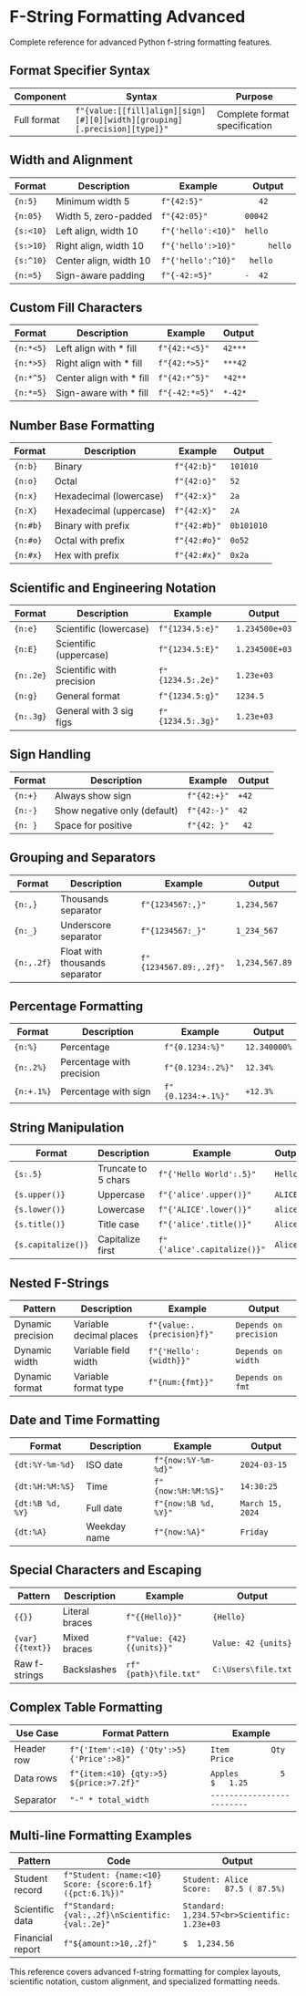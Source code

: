 # F-String Formatting Advanced

Complete reference for advanced Python f-string formatting features.

## Format Specifier Syntax

| Component   | Syntax                                                                    | Purpose                       |
|-------------|---------------------------------------------------------------------------|-------------------------------|
| Full format | `f"{value:[[fill]align][sign][#][0][width][grouping][.precision][type]}"` | Complete format specification |

## Width and Alignment

| Format    | Description            | Example            | Output       |
|-----------|------------------------|--------------------|--------------|
| `{n:5}`   | Minimum width 5        | `f"{42:5}"`        | `   42`      |
| `{n:05}`  | Width 5, zero-padded   | `f"{42:05}"`       | `00042`      |
| `{s:<10}` | Left align, width 10   | `f"{'hello':<10}"` | `hello     ` |
| `{s:>10}` | Right align, width 10  | `f"{'hello':>10}"` | `     hello` |
| `{s:^10}` | Center align, width 10 | `f"{'hello':^10}"` | `  hello   ` |
| `{n:=5}`  | Sign-aware padding     | `f"{-42:=5}"`      | `-  42`      |

## Custom Fill Characters

| Format    | Description              | Example        | Output  |
|-----------|--------------------------|----------------|---------|
| `{n:*<5}` | Left align with * fill   | `f"{42:*<5}"`  | `42***` |
| `{n:*>5}` | Right align with * fill  | `f"{42:*>5}"`  | `***42` |
| `{n:*^5}` | Center align with * fill | `f"{42:*^5}"`  | `*42**` |
| `{n:*=5}` | Sign-aware with * fill   | `f"{-42:*=5}"` | `*-42*` |

## Number Base Formatting

| Format   | Description             | Example      | Output     |
|----------|-------------------------|--------------|------------|
| `{n:b}`  | Binary                  | `f"{42:b}"`  | `101010`   |
| `{n:o}`  | Octal                   | `f"{42:o}"`  | `52`       |
| `{n:x}`  | Hexadecimal (lowercase) | `f"{42:x}"`  | `2a`       |
| `{n:X}`  | Hexadecimal (uppercase) | `f"{42:X}"`  | `2A`       |
| `{n:#b}` | Binary with prefix      | `f"{42:#b}"` | `0b101010` |
| `{n:#o}` | Octal with prefix       | `f"{42:#o}"` | `0o52`     |
| `{n:#x}` | Hex with prefix         | `f"{42:#x}"` | `0x2a`     |

## Scientific and Engineering Notation

| Format    | Description               | Example           | Output         |
|-----------|---------------------------|-------------------|----------------|
| `{n:e}`   | Scientific (lowercase)    | `f"{1234.5:e}"`   | `1.234500e+03` |
| `{n:E}`   | Scientific (uppercase)    | `f"{1234.5:E}"`   | `1.234500E+03` |
| `{n:.2e}` | Scientific with precision | `f"{1234.5:.2e}"` | `1.23e+03`     |
| `{n:g}`   | General format            | `f"{1234.5:g}"`   | `1234.5`       |
| `{n:.3g}` | General with 3 sig figs   | `f"{1234.5:.3g}"` | `1.23e+03`     |

## Sign Handling

| Format  | Description                  | Example     | Output |
|---------|------------------------------|-------------|--------|
| `{n:+}` | Always show sign             | `f"{42:+}"` | `+42`  |
| `{n:-}` | Show negative only (default) | `f"{42:-}"` | `42`   |
| `{n: }` | Space for positive           | `f"{42: }"` | ` 42`  |

## Grouping and Separators

| Format     | Description                    | Example                | Output         |
|------------|--------------------------------|------------------------|----------------|
| `{n:,}`    | Thousands separator            | `f"{1234567:,}"`       | `1,234,567`    |
| `{n:_}`    | Underscore separator           | `f"{1234567:_}"`       | `1_234_567`    |
| `{n:,.2f}` | Float with thousands separator | `f"{1234567.89:,.2f}"` | `1,234,567.89` |

## Percentage Formatting

| Format     | Description               | Example            | Output       |
|------------|---------------------------|--------------------|--------------|
| `{n:%}`    | Percentage                | `f"{0.1234:%}"`    | `12.340000%` |
| `{n:.2%}`  | Percentage with precision | `f"{0.1234:.2%}"`  | `12.34%`     |
| `{n:+.1%}` | Percentage with sign      | `f"{0.1234:+.1%}"` | `+12.3%`     |

## String Manipulation

| Format             | Description         | Example                     | Output  |
|--------------------|---------------------|-----------------------------|---------|
| `{s:.5}`           | Truncate to 5 chars | `f"{'Hello World':.5}"`     | `Hello` |
| `{s.upper()}`      | Uppercase           | `f"{'alice'.upper()}"`      | `ALICE` |
| `{s.lower()}`      | Lowercase           | `f"{'ALICE'.lower()}"`      | `alice` |
| `{s.title()}`      | Title case          | `f"{'alice'.title()}"`      | `Alice` |
| `{s.capitalize()}` | Capitalize first    | `f"{'alice'.capitalize()}"` | `Alice` |

## Nested F-Strings

| Pattern           | Description             | Example                    | Output                 |
|-------------------|-------------------------|----------------------------|------------------------|
| Dynamic precision | Variable decimal places | `f"{value:.{precision}f}"` | `Depends on precision` |
| Dynamic width     | Variable field width    | `f"{'Hello':{width}}"`     | `Depends on width`     |
| Dynamic format    | Variable format type    | `f"{num:{fmt}}"`           | `Depends on fmt`       |

## Date and Time Formatting

| Format           | Description  | Example              | Output           |
|------------------|--------------|----------------------|------------------|
| `{dt:%Y-%m-%d}`  | ISO date     | `f"{now:%Y-%m-%d}"`  | `2024-03-15`     |
| `{dt:%H:%M:%S}`  | Time         | `f"{now:%H:%M:%S}"`  | `14:30:25`       |
| `{dt:%B %d, %Y}` | Full date    | `f"{now:%B %d, %Y}"` | `March 15, 2024` |
| `{dt:%A}`        | Weekday name | `f"{now:%A}"`        | `Friday`         |

## Special Characters and Escaping

| Pattern          | Description    | Example                    | Output              |
|------------------|----------------|----------------------------|---------------------|
| `{{}}`           | Literal braces | `f"{{Hello}}"`             | `{Hello}`           |
| `{var} {{text}}` | Mixed braces   | `f"Value: {42} {{units}}"` | `Value: 42 {units}` |
| Raw f-strings    | Backslashes    | `rf"{path}\file.txt"`      | `C:\Users\file.txt` |

## Complex Table Formatting

| Use Case   | Format Pattern                            | Example                     |
|------------|-------------------------------------------|-----------------------------|
| Header row | `f"{'Item':<10} {'Qty':>5} {'Price':>8}"` | `Item         Qty    Price` |
| Data rows  | `f"{item:<10} {qty:>5} ${price:>7.2f}"`   | `Apples         5 $   1.25` |
| Separator  | `"-" * total_width`                       | `-------------------------` |

## Multi-line Formatting Examples

| Pattern          | Code                                                      | Output                                       |
|------------------|-----------------------------------------------------------|----------------------------------------------|
| Student record   | `f"Student: {name:<10} Score: {score:6.1f} ({pct:6.1%})"` | `Student: Alice      Score:   87.5 ( 87.5%)` |
| Scientific data  | `f"Standard: {val:,.2f}\nScientific: {val:.2e}"`          | `Standard: 1,234.57<br>Scientific: 1.23e+03` |
| Financial report | `f"${amount:>10,.2f}"`                                    | `$  1,234.56`                                |

This reference covers advanced f-string formatting for complex layouts, scientific notation, custom alignment, and
specialized formatting needs.

